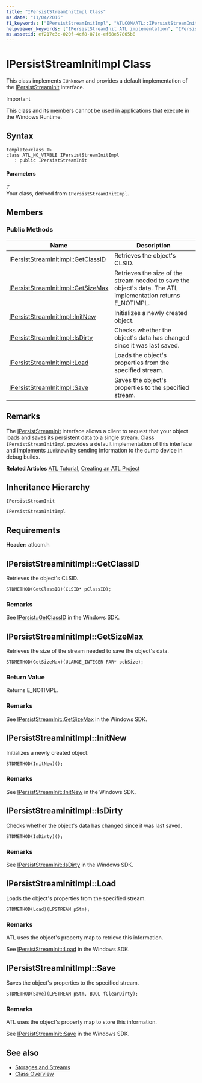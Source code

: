 ```yaml
---
title: "IPersistStreamInitImpl Class"
ms.date: "11/04/2016"
f1_keywords: ["IPersistStreamInitImpl", "ATLCOM/ATL::IPersistStreamInitImpl", "ATLCOM/ATL::IPersistStreamInitImpl::GetClassID", "ATLCOM/ATL::IPersistStreamInitImpl::GetSizeMax", "ATLCOM/ATL::IPersistStreamInitImpl::InitNew", "ATLCOM/ATL::IPersistStreamInitImpl::IsDirty", "ATLCOM/ATL::IPersistStreamInitImpl::Load", "ATLCOM/ATL::IPersistStreamInitImpl::Save"]
helpviewer_keywords: ["IPersistStreamInit ATL implementation", "IPersistStreamInitImpl class", "streams, ATL"]
ms.assetid: ef217c3c-020f-4cf8-871e-ef68e57865b8
---
```

# IPersistStreamInitImpl Class

This class implements `IUnknown` and provides a default implementation of the [IPersistStreamInit](/windows/desktop/api/ocidl/nn-ocidl-ipersiststreaminit) interface.

> [!IMPORTANT]
>  This class and its members cannot be used in applications that execute in the Windows Runtime.

## Syntax

```
template<class T>
class ATL_NO_VTABLE IPersistStreamInitImpl
   : public IPersistStreamInit
```

#### Parameters

*T*<br/>
Your class, derived from `IPersistStreamInitImpl`.

## Members

### Public Methods

|Name|Description|
|----------|-----------------|
|[IPersistStreamInitImpl::GetClassID](#getclassid)|Retrieves the object's CLSID.|
|[IPersistStreamInitImpl::GetSizeMax](#getsizemax)|Retrieves the size of the stream needed to save the object's data. The ATL implementation returns E_NOTIMPL.|
|[IPersistStreamInitImpl::InitNew](#initnew)|Initializes a newly created object.|
|[IPersistStreamInitImpl::IsDirty](#isdirty)|Checks whether the object's data has changed since it was last saved.|
|[IPersistStreamInitImpl::Load](#load)|Loads the object's properties from the specified stream.|
|[IPersistStreamInitImpl::Save](#save)|Saves the object's properties to the specified stream.|

## Remarks

The [IPersistStreamInit](/windows/desktop/api/ocidl/nn-ocidl-ipersiststreaminit) interface allows a client to request that your object loads and saves its persistent data to a single stream. Class `IPersistStreamInitImpl` provides a default implementation of this interface and implements `IUnknown` by sending information to the dump device in debug builds.

**Related Articles** [ATL Tutorial](../../atl/active-template-library-atl-tutorial.md), [Creating an ATL Project](../../atl/reference/creating-an-atl-project.md)

## Inheritance Hierarchy

`IPersistStreamInit`

`IPersistStreamInitImpl`

## Requirements

**Header:** atlcom.h

##  <a name="getclassid"></a>  IPersistStreamInitImpl::GetClassID

Retrieves the object's CLSID.

```
STDMETHOD(GetClassID)(CLSID* pClassID);
```

### Remarks

See [IPersist::GetClassID](/windows/desktop/api/objidl/nf-objidl-ipersist-getclassid) in the Windows SDK.

##  <a name="getsizemax"></a>  IPersistStreamInitImpl::GetSizeMax

Retrieves the size of the stream needed to save the object's data.

```
STDMETHOD(GetSizeMax)(ULARGE_INTEGER FAR* pcbSize);
```

### Return Value

Returns E_NOTIMPL.

### Remarks

See [IPersistStreamInit::GetSizeMax](/windows/desktop/api/ocidl/nf-ocidl-ipersiststreaminit-getsizemax) in the Windows SDK.

##  <a name="initnew"></a>  IPersistStreamInitImpl::InitNew

Initializes a newly created object.

```
STDMETHOD(InitNew)();
```

### Remarks

See [IPersistStreamInit::InitNew](/windows/desktop/api/ocidl/nf-ocidl-ipersiststreaminit-initnew) in the Windows SDK.

##  <a name="isdirty"></a>  IPersistStreamInitImpl::IsDirty

Checks whether the object's data has changed since it was last saved.

```
STDMETHOD(IsDirty)();
```

### Remarks

See [IPersistStreamInit::IsDirty](/windows/desktop/api/ocidl/nf-ocidl-ipersiststreaminit-isdirty) in the Windows SDK.

##  <a name="load"></a>  IPersistStreamInitImpl::Load

Loads the object's properties from the specified stream.

```
STDMETHOD(Load)(LPSTREAM pStm);
```

### Remarks

ATL uses the object's property map to retrieve this information.

See [IPersistStreamInit::Load](/windows/desktop/api/ocidl/nf-ocidl-ipersiststreaminit-load) in the Windows SDK.

##  <a name="save"></a>  IPersistStreamInitImpl::Save

Saves the object's properties to the specified stream.

```
STDMETHOD(Save)(LPSTREAM pStm, BOOL fClearDirty);
```

### Remarks

ATL uses the object's property map to store this information.

See [IPersistStreamInit::Save](/windows/desktop/api/ocidl/nf-ocidl-ipersiststreaminit-save) in the Windows SDK.

## See also

- [Storages and Streams](/windows/desktop/Stg/storages-and-streams)
- [Class Overview](../../atl/atl-class-overview.md)
